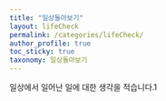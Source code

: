 ```yaml
---
title: "일상돌아보기"
layout: lifeCheck
permalink: /categories/lifeCheck/
author_profile: true
toc_sticky: true
taxonomy: 일상돌아보기
---
```

일상에서 일어난 일에 대한 생각을 적습니다.1
